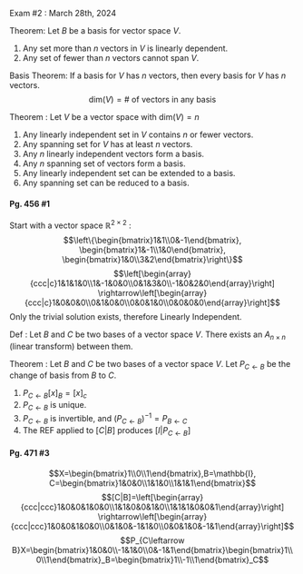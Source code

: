 
Exam #2 : March 28th, 2024



Theorem: Let $B$ be a basis for vector space $V$.
1) Any set more than $n$ vectors in $V$ is linearly dependent.
2) Any set of fewer than $n$ vectors cannot span $V$.

Basis Theorem: If a basis for $V$ has $n$ vectors, then every basis for $V$ has $n$ vectors.
$$\mathrm{dim}(V)= \#\mathrm{\ of\ vectors\ in\ any\ basis}$$

Theorem : Let $V$ be a vector space with $\mathrm{dim}(V)=n$
1) Any linearly independent set in $V$ contains $n$ or fewer vectors.
2) Any spanning set for $V$ has at least $n$ vectors.
3) Any $n$ linearly independent vectors form a basis.
4) Any $n$ spanning set of vectors form a basis.
5) Any linearly independent set can be extended to a basis.
6) Any spanning set can be reduced to a basis.

#### Pg. 456 #1
Start with a vector space $\mathbb{R}^{2\times2}$ :
$$\left\{\begin{bmatrix}1&1\\0&-1\end{bmatrix}, \begin{bmatrix}1&-1\\1&0\end{bmatrix}, \begin{bmatrix}1&0\\3&2\end{bmatrix}\right\}$$
$$\left[\begin{array}{ccc|c}1&1&1&0\\1&-1&0&0\\0&1&3&0\\-1&0&2&0\end{array}\right]
\rightarrow\left[\begin{array}{ccc|c}1&0&0&0\\0&1&0&0\\0&0&1&0\\0&0&0&0\end{array}\right]$$
Only the trivial solution exists, therefore Linearly Independent.

Def : Let $B$ and $C$ be two bases of a vector space $V$.
	There exists an $A_{n\times n}$ (linear transform) between them.

Theorem : Let $B$ and $C$ be two bases of a vector space $V$.
		Let $P_{C\leftarrow B}$ be the change of basis from $B$ to $C$.
1) $P_{C\leftarrow B}[x]_B = [x]_c$
2) $P_{C\leftarrow B}$ is unique.
3) $P_{C\leftarrow B}$ is invertible, and $\left(P_{C\leftarrow B}\right)^{-1}=P_{B\leftarrow C}$
4) The REF applied to $[C|B]$ produces $[I|P_{C\leftarrow B}]$


#### Pg. 471 #3
$$X=\begin{bmatrix}1\\0\\1\end{bmatrix},B=\mathbb{I}, C=\begin{bmatrix}1&0&0\\1&1&0\\1&1&1\end{bmatrix}$$
$$[C|B]=\left[\begin{array}{ccc|ccc}1&0&0&1&0&0\\1&1&0&0&1&0\\1&1&1&0&0&1\end{array}\right] \rightarrow\left[\begin{array}{ccc|ccc}1&0&0&1&0&0\\0&1&0&-1&1&0\\0&0&1&0&-1&1\end{array}\right]$$
$$P_{C\leftarrow B}X=\begin{bmatrix}1&0&0\\-1&1&0\\0&-1&1\end{bmatrix}\begin{bmatrix}1\\0\\1\end{bmatrix}_B=\begin{bmatrix}1\\-1\\1\end{bmatrix}_C$$
